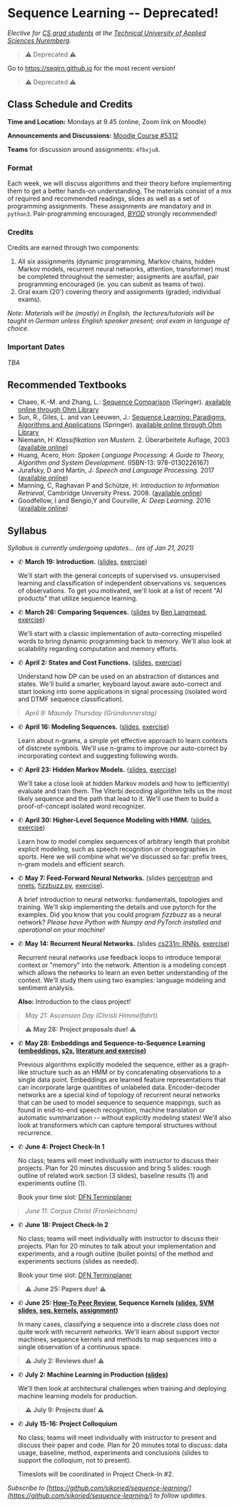 # Sequence Learning -- Deprecated!

_Elective for [CS grad students](https://www.th-nuernberg.de/fakultaeten/in/studium/masterstudiengang-informatik/) at the [Technical University of Applied Sciences Nuremberg](https://www.th-nuernberg.de/)._


> ⚠ Deprecated ⚠

Go to https://seqlrn.github.io for the most recent version!

> ⚠ Deprecated ⚠

## Class Schedule and Credits

**Time and Location:** Mondays at 9.45 (online, Zoom link on Moodle)

**Announcements and Discussions:** [Moodle Course #5312](https://elearning.ohmportal.de/course/view.php?id=5312)

**Teams** for discussion around assignments: `4fbxju8`.

### Format

Each week, we will discuss algorithms and their theory before implementing them to get a better hands-on understanding.
The materials consist of a mix of required and recommended readings, slides as well as a set of programming assignments.
These assignments are mandatory and in `python3`.
Pair-programming encouraged, [_BYOD_](https://en.wikipedia.org/wiki/Bring_your_own_device) strongly recommended!


### Credits

Credits are earned through two components:

1. All six assignments (dynamic programming, Markov chains, hidden Markov models, recurrent neural networks, attention, transformer) must be completed throughout the semester; assigments are ass/fail, pair programming encouraged (ie. you can submit as teams of two).
2. Oral exam (20') covering theory and assignments (graded; individual exams).


_Note: Materials will be (mostly) in English, the lectures/tutorials will be taught in German unless English speaker present; oral exam in language of choice._


### Important Dates

_TBA_


## Recommended Textbooks

- Chaeo, K.-M. and Zhang, L.: [Sequence Comparison](https://link.springer.com/book/10.1007%2F978-1-84800-320-0) (Springer). [available online through Ohm Library](https://ebookcentral.proquest.com/lib/thnuernberg/reader.action?docID=418343)
- Sun, R., Giles, L. and van Leeuwen, J.: [Sequence Learning: Paradigms, Algorithms and Applications]() (Springer). [available online through Ohm Library](https://ebookcentral.proquest.com/lib/thnuernberg/detail.action?docID=3072729)
- Niemann, H: _Klassifikation von Mustern._ 2. Überarbeitete Auflage, 2003 ([available online](https://www5.cs.fau.de/fileadmin/Persons/NiemannHeinrich/klassifikation-von-mustern/m00-www.pdf))
- Huang, Acero, Hon: _Spoken Language Processing: A Guide to Theory, Algorithm and System Development._ (ISBN-13: 978-0130226167)
- Jurafsky, D and Martin, J: _Speech and Language Processing._ 2017 ([available online](http://web.stanford.edu/~jurafsky/slp3/))
- Manning, C, Raghavan P and Schütze, H: _Introduction to Information Retrieval_, Cambridge University Press. 2008. ([available online](https://nlp.stanford.edu/IR-book/))
- Goodfellow, I and Bengio,Y and Courville, A: _Deep Learning._ 2016 ([available online](http://www.deeplearningbook.org/))


## Syllabus

_Syllabus is currently undergoing updates... (as of Jan 21, 2021)_

- ✆ **March 19: Introduction.** ([slides](00/introduction/), [exercise](00/exercise/))

	We'll start with the general concepts of supervised vs. unsupervised learning and classification of independent observations vs. sequences of observations.
	To get you motivated, we'll look at a list of recent "AI products" that utilize sequence learning.

- ✆ **March 26: Comparing Sequences.** ([slides](http://www.cs.jhu.edu/~langmea/resources/lecture_notes/dp_and_edit_dist.pdf) by [Ben Langmead](http://www.langmead-lab.org/), [exercise](01/autocorrect/))
	
	We'll start with a classic implementation of auto-correcting mispelled words to bring dynamic programming back to memory.
	We'll also look at scalability regarding computation and memory efforts.

- ✆ **April 2: States and Cost Functions.** ([slides](02/cost-and-states/slides/), [exercise](02/cost-and-states/))
	
	Understand how DP can be used on an abstraction of distances and states.
	We'll build a smarter, keyboard layout aware auto-correct and start looking into some applications in signal processing (isolated word and DTMF sequence classification).

> _April 9: Maundy Thursday (Gründonnerstag)_

- ✆ **April 16: Modeling Sequences.** ([slides](03-ngrams/sv-lm.pdf), [exercise](03/ngrams/))
	
	Learn about n-grams, a simple yet effective approach to learn contexts of distcrete symbols.
	We'll use n-grams to improve our auto-correct by incorporating context and suggesting following words.

- ✆ **April 23: Hidden Markov Models.** ([slides](04-hmms/hmm.pdf), [exercise](04/hmms/))
	
	We'll take a close look at hidden Markov models and how to (efficiently) evaluate and train them.
	The Viterbi decoding algorithm tells us the most likely sequence and the path that lead to it.
	We'll use them to build a proof-of-concept isolated word recognizer.

- ✆ **April 30: Higher-Level Sequence Modeling with HMM.** ([slides](05-decoding/decoding.pdf), [exercise](05/decoding/))
	
	Learn how to model complex sequences of arbitrary length that prohibit explicit modeling, such as speech recognition or choreographies in sports.
	Here we will combine what we've discussed so far: prefix trees, n-gram models and efficient search.

- ✆ **May 7: Feed-Forward Neural Networks.** (slides [perceptron](06-nnets/sl-perceptron.pdf) and [nnets](06-nnets/sl-mlp.pdf), [fizzbuzz.py](06-nnets/fizzbuzz.tf), [exercise](06/nnets/)).
	
	A brief introduction to neural networks: fundamentals, topologies and training.
	We'll skip implementing the details and use pytorch for the examples. Did you know that you could program _fizzbuzz_ as a neural network?
	_Please have Python with Numpy and PyTorch installed and operational on your machine!_

- ✆ **May 14: Recurrent Neural Networks.** (slides [cs231n: RNNs](07-rnns/cs231n_2018_lecture10_excerpts.pdf), [exercise](07/rnns/))
	
	Recurrent neural networks use feedback loops to introduce temporal context or "memory" into the network.
	Attention is a modeling concept which allows the networks to learn an even better understanding of the context.
	We'll study them using two examples: language modeling and sentiment analysis.

	**Also:** Introduction to the class project!

> _May 21: Ascension Day (Christi Himmelfahrt)_

> ⚠ **May 28: Project proposals due!** ⚠

- ✆ **May 28: Embeddings and Sequence-to-Sequence Learning ([embeddings](08-seq2seq/embeddings.pdf), [s2s](08-seq2seq/seq2seq.pdf), [literature and exercise](08/seq2seq/))** 

	Previous algorithms explicitly modeled the sequence, either as a graph-like structure such as an HMM or by concatenating observations to a single data point.
	Embeddings are learned feature representations that can incorporate large quantities of unlabeled data.
	Encoder-decoder networks are a special kind of topology of recurrent neural networks that can be used to model sequence to sequence mappings, such as found in end-to-end speech recognition, machine translation or automatic summarization -- without explicitly modeling states!
	We'll also look at transformers which can capture temporal structures without recurrence.

- ✆ **June 4: Project Check-In 1**

	No class; teams will meet individually with instructor to discuss their projects.
	Plan for 20 minutes discussion and bring 5 slides: rough outline of related work section (3 slides), baseline results (1) and experiments outline (1).

	Book your time slot: [DFN Terminplaner](https://terminplaner4.dfn.de/4nLli4nJKcKILKED)

> _June 11: Corpus Christ (Fronleichnam)_

- ✆ **June 18: Project Check-In 2**

	No class; teams will meet individually with instructor to discuss their projects.
	Plan for 20 minutes to talk about your implementation and experiments, and a rough outline (bullet points) of the method and experiments sections (slides as needed).

	Book your time slot: [DFN Terminplaner](https://terminplaner4.dfn.de/ZFlbjfoKuaIer7kH)

> ⚠ **June 25: Papers due!** ⚠

- ✆ **June 25: [How-To Peer Review](99/howto-peer-review/), Sequence Kernels ([slides](09-sequence-kernels/seq-kernels.pdf), [SVM slides](09-sequence-kernels/intro_svm_new.pdf), [seq. kernels](09-sequence-kernels/pr-seq-kernels.pdf), [assignment](09/agerec/))**
	
	In many cases, classifying a sequence into a discrete class does not quite work with recurrent networks.
	We'll learn about support vector machines, sequence kernels and methods to map sequences into a single observation of a continuous space.
	

>  ⚠ **July 2: Reviews due!** ⚠

- ✆ **July 2: Machine Learning in Production ([slides](10/ml-in-production))**
	
	We'll then look at architectural challenges when training and deploying machine learning models for production.

> ⚠ **July 9: Projects due!** ⚠

- ✆ **July 15-16: Project Colloquium**
	
	No class; teams will meet individually with instructor to present and discuss their paper and code.
	Plan for 20 minutes total to discuss: data usage, baseline, method, experiments and conclusions (slides to support the colloqium, not to present).

	Timeslots will be coordinated in Project Check-In #2.


_Subscribe to [https://github.com/sikoried/sequence-learning/](https://github.com/sikoried/sequence-learning/) to follow updates._
